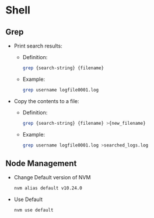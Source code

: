 # Shell

## Grep

- Print search results:

  - Definition:

    ```bash
    grep {search-string} {filename}
    ```

  - Example:

    ```bash
    grep username logfile0001.log
    ```

- Copy the contents to a file:

  - Definition:

    ```bash
    grep {search-string} {filename} >{new_filename}
    ```

  - Example:

    ```bash
    grep username logfile0001.log >searched_logs.log
    ```


## Node Management

- Change Default version of NVM

  ```bash
  nvm alias default v10.24.0
  ```

- Use Default

  ```zsh
  nvm use default
  ```

  